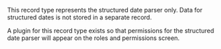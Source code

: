 This record type represents the structured date parser only. Data for structured dates is not
stored in a separate record.

A plugin for this record type exists so that permissions for the structured date parser will appear
on the roles and permissions screen.
